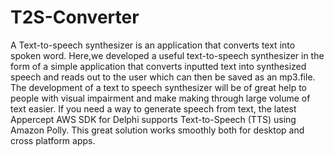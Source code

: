 # T2S-Converter
A Text-to-speech synthesizer is an application that converts text into spoken word. Here,we developed a useful text-to-speech synthesizer in the form of a simple application that converts inputted text into synthesized speech and reads out to the user which can then be saved as an mp3.file. The development of a text to speech synthesizer will be of great help to people with visual impairment and make making through large volume of text easier. If you need a way to generate speech from text, the latest Appercept AWS SDK for Delphi supports Text-to-Speech (TTS) using Amazon Polly. This great solution works smoothly both for desktop and cross platform apps.
